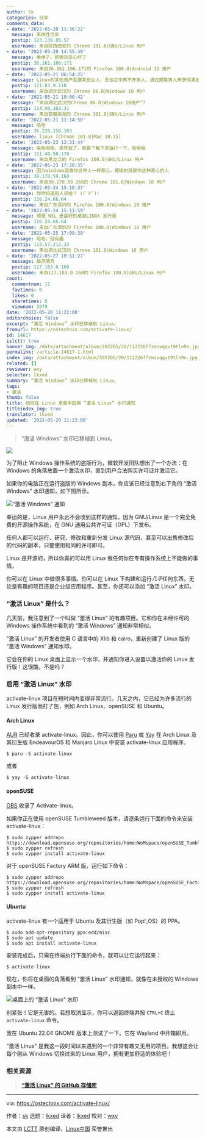 ```yaml
---
author: Sk
categories: 分享
comments_data:
- date: '2022-05-20 11:36:22'
  message: 系统性污染
  postip: 123.139.85.57
  username: 来自陕西西安的 Chrome 101.0|GNU/Linux 用户
- date: '2022-05-20 14:55:49'
  message: 绝绝子，把微软恶心坏了
  postip: 36.161.106.171
  username: 来自36.161.106.171的 Firefox 100.0|Android 12 用户
- date: '2022-05-21 06:54:25'
  message: Linux的某些用户就像某些女人，言谈之中离不开男人，通过揶揄男人来获得满足感。
  postip: 171.83.9.110
  username: 来自湖北武汉的 Chrome 86.0|Windows 10 用户
- date: '2022-05-21 10:06:42'
  message: “来自湖北武汉的Chrome 86.0|Windows 10用户”?️
  postip: 114.98.102.31
  username: 来自安徽芜湖的 Chrome 101.0|GNU/Linux 用户
- date: '2022-05-21 11:14:50'
  message: 哈哈
  postip: 35.220.150.103
  username: linux [Chrome 101.0|Mac 10.15]
- date: '2022-05-23 12:31:44'
  message: 哈哈哈哈，笑死我了，我要下载下来运行一下，哈哈哈
  postip: 111.40.58.178
  username: 来自黑龙江的 Firefox 100.0|GNU/Linux 用户
- date: '2022-05-23 17:20:35'
  message: 因为windows就像你这种人一样恶心，揶揄的就是你这种恶心的人
  postip: 39.170.59.168
  username: 来自39.170.59.168的 Chrome 101.0|Windows 10 用户
- date: '2022-05-24 15:10:37'
  message: 你咋知道别人说啥？ (ﾉﾟ∀ﾟ)ﾉ
  postip: 116.24.66.64
  username: 来自广东深圳的 Firefox 100.0|Windows 10 用户
- date: '2022-05-24 15:11:59'
  message: 顺便 WSL 是最好的桌面LINUX 发行版
  postip: 116.24.66.64
  username: 来自广东深圳的 Firefox 100.0|Windows 10 用户
- date: '2022-05-25 17:09:39'
  message: 哈哈，挺有趣
  postip: 113.57.212.33
  username: 来自湖北武汉的 Chrome 101.0|Windows 10 用户
- date: '2022-05-27 10:11:27'
  message: 脑洞清奇
  postip: 117.183.0.160
  username: 来自117.183.0.160的 Firefox 100.0|GNU/Linux 用户
count:
  commentnum: 11
  favtimes: 0
  likes: 0
  sharetimes: 0
  viewnum: 3979
date: '2022-05-20 11:22:00'
editorchoice: false
excerpt: “激活 Windows” 水印已移植到 Linux。
fromurl: https://ostechnix.com/activate-linux/
id: 14617
islctt: true
banner_img: /data/attachment/album/202205/20/112226f7zmsvqqvt9tln9n.jpg
permalink: /article-14617-1.html
index_img: /data/attachment/album/202205/20/112226f7zmsvqqvt9tln9n.jpg.thumb.jpg
related: []
reviewer: wxy
selector: lkxed
summary: “激活 Windows” 水印已移植到 Linux。
tags:
- 激活
thumb: false
title: 如何在 Linux 桌面中启用 “激活 Linux” 水印通知
titleindex_img: true
translator: lkxed
updated: '2022-05-20 11:22:00'
---
```



> 
> “激活 Windows” 水印已移植到 Linux。
> 
> 
> 


![](/data/attachment/album/202205/20/112226f7zmsvqqvt9tln9n.jpg)


为了阻止 Windows 操作系统的盗版行为，微软开发团队想出了一个办法：在 Windows 的角落放置一个激活水印，直到用户合法购买许可证并激活它。


如果你的电脑正在运行盗版的 Windows 副本，你应该已经注意到右下角的 “激活 Windows” 水印通知，如下图所示。


![“激活 Windows” 通知](/data/attachment/album/202205/20/112229qa1nq5w4q7yezxxg.png)


幸运的是，Linux 用户永远不会收到这样的通知。因为 GNU/Linux 是一个完全免费的开源操作系统，在 GNU 通用公共许可证（GPL）下发布。


任何人都可以运行、研究、修改和重新分发 Linux 源代码，甚至可以出售修改后的代码的副本，只要使用相同的许可即可。


Linux 是开源的，所以你真的可以用 Linux 做任何你在专有操作系统上不能做的事情。


你可以在 Linux 中做很多事情。你可以在 Linux 下构建和运行*几乎*任何东西，无论是有趣的项目还是企业级应用程序。甚至，你还可以添加 “激活 Linux” 水印。


### “激活 Linux” 是什么？


几天前，我注意到了一个叫做 “激活 Linux” 的有趣项目。它和你在未经许可的 Windows 操作系统中看到的 “激活 Windows” 通知非常相似。


“激活 Linux” 的开发者使用 C 语言中的 Xlib 和 cairo，重新创建了 Linux 版的 “激活 Windows” 通知水印。


它会在你的 Linux 桌面上显示一个水印，并通知你进入设置以激活你的 Linux 发行版！这很酷，不是吗？


### 启用 “激活 Linux” 水印


activate-linux 项目在短时间内变得非常流行。几天之内，它已经为许多流行的 Linux 发行版而打了包，例如 Arch Linux、openSUSE 和 Ubuntu。


#### Arch Linux


[AUR](https://aur.archlinux.org/packages/activate-linux-git) 已经收录 activate-linux。因此，你可以使用 [Paru](https://ostechnix.com/how-to-install-paru-aur-helper-in-arch-linux/) 或 [Yay](https://ostechnix.com/yay-found-yet-another-reliable-aur-helper/) 在 Arch Linux 及其衍生版 EndeavourOS 和 Manjaro Linux 中安装 activate-linux 应用程序。



```
$ paru -S activate-linux

```

或者



```
$ yay -S activate-linux

```

#### openSUSE


[OBS](https://software.opensuse.org//download.html?project=home%3AWoMspace&package=activate-linux) 收录了 Activate-linux。


如果你正在使用 openSUSE Tumbleweed 版本，请逐条运行下面的命令来安装 activate-linux：



```
$ sudo zypper addrepo https://download.opensuse.org/repositories/home:WoMspace/openSUSE_Tumbleweed/home:WoMspace.repo
$ sudo zypper refresh
$ sudo zypper install activate-linux

```

对于 openSUSE Factory ARM 版，运行如下命令：



```
$ sudo zypper addrepo https://download.opensuse.org/repositories/home:WoMspace/openSUSE_Factory_ARM/home:WoMspace.repo
$ sudo zypper refresh
$ sudo zypper install activate-linux

```

#### Ubuntu


activate-linux 有一个适用于 Ubuntu 及其衍生版（如 Pop!\_OS）的 PPA。



```
$ sudo add-apt-repository ppa:edd/misc
$ sudo apt update
$ sudo apt install activate-linux

```

安装完成后，只需在终端执行下面的命令，就可以让它运行起来：



```
$ activate-linux

```

现在，你将在桌面的角落看到 “激活 Linux” 水印通知，就像在未授权的 Windows 副本中一样。


![桌面上的 “激活 Linux” 水印](/data/attachment/album/202205/20/112229e4r4w44rtuczutaz.png)


别紧张！它是无害的。若想取消显示，你可以返回终端并按 `CTRL+C` 终止 `activate-linux` 命令。


我在 Ubuntu 22.04 GNOME 版本上测试了一下。它在 Wayland 中开箱即用。


“激活 Linux” 是我这一段时间以来遇到的一个非常有趣又无用的项目。我想这会让每个刚从 Windows 切换过来的 Linux 用户，拥有更加舒适的体验吧！


### 相关资源



> 
> **[“激活 Linux” 的 GitHub 存储库](https://github.com/MrGlockenspiel/activate-linux)**
> 
> 
> 




---


via: <https://ostechnix.com/activate-linux/>


作者：[sk](https://ostechnix.com/author/sk/) 选题：[lkxed](https://github.com/lkxed) 译者：[lkxed](https://github.com/lkxed) 校对：[wxy](https://github.com/wxy)


本文由 [LCTT](https://github.com/LCTT/TranslateProject) 原创编译，[Linux中国](https://linux.cn/) 荣誉推出
